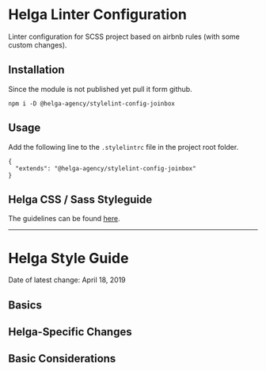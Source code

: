# Helga Linter Configuration
Linter configuration for SCSS project based on airbnb rules (with some custom changes).

## Installation

Since the module is not published yet pull it form github.

`npm i -D @helga-agency/stylelint-config-joinbox`

## Usage

Add the following line to the `.stylelintrc` file in the project root folder.

```
{
  "extends": "@helga-agency/stylelint-config-joinbox"
}
```

## Helga CSS / Sass Styleguide

The guidelines can be found [here](…).


---------

# Helga Style Guide
Date of latest change: April 18, 2019

## Basics


## Helga-Specific Changes


## Basic Considerations

